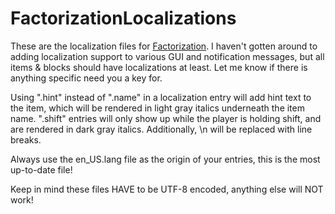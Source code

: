 FactorizationLocalizations
==========================
These are the localization files for [Factorization](http://www.minecraftforum.net/topic/1351802-).
I haven't gotten around to adding localization support to various GUI and notification messages, but all items & blocks should have localizations at least. Let me know if there is anything specific need you a key for.

Using ".hint" instead of ".name" in a localization entry will add hint text to the item, which will be rendered in light gray italics underneath the item name. ".shift" entries will only show up while the player is holding shift, and are rendered in dark gray italics. Additionally, \n will be replaced with line breaks.

Always use the en_US.lang file as the origin of your entries, this is the most up-to-date file!

Keep in mind these files HAVE to be UTF-8 encoded, anything else will NOT work!
